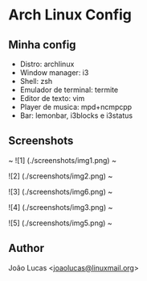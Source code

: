 # Arch Linux Config

## Minha config
* Distro: archlinux
* Window manager: i3
* Shell: zsh
* Emulador de terminal: termite
* Editor de texto: vim
* Player de musica: mpd+ncmpcpp
* Bar: lemonbar, i3blocks e i3status

## Screenshots	


~
![1] (./screenshots/img1.png)
~


![2] (./screenshots/img2.png)
~


![3] (./screenshots/img6.png)
~


![4] (./screenshots/img3.png)
~


![5] (./screenshots/img5.png)
~

## Author
João Lucas <<joaolucas@linuxmail.org>>

